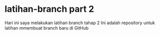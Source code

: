 # latihan-branch part 2
Hari ini saya melakukan latihan branch tahap 2
Ini adalah repository untuk latihan mmembuat branch baru di GitHub

